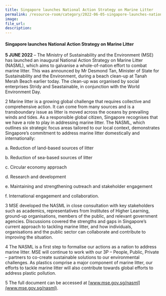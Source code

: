 ```yaml
---  
title: Singapore launches National Action Strategy on Marine Litter  
permalink: /resource-room/category/2022-06-05-singapore-launches-national-action-strategy-on-marine-litter/
image:  
file_url:  
description:  
---  
```


#### Singapore launches National Action Strategy on Marine Litter    

**5 JUNE 2022** – The Ministry of Sustainability and the Environment (MSE) has launched an inaugural National Action Strategy on Marine Litter (NASML), which aims to galvanise a whole-of-nation effort to combat marine litter. This was announced by Mr Desmond Tan, Minister of State for Sustainability and the Environment, during a beach clean-up at Tanah Merah Beach earlier today. The clean-up was organised by social enterprises Stridy and Seastainable, in conjunction with the World Environment Day. 

2 Marine litter is a growing global challenge that requires collective and comprehensive action. It can come from many sources and is a transboundary issue as litter is moved across the oceans by prevailing winds and tides. As a responsible global citizen, Singapore recognises that we have a role to play in addressing marine litter. The NASML, which outlines six strategic focus areas tailored to our local context, demonstrates Singapore’s commitment to address marine litter domestically and internationally:

a.	Reduction of land-based sources of litter

b.	Reduction of sea-based sources of litter

c.	Circular economy approach

d.	Research and development

e.	Maintaining and strengthening outreach and stakeholder engagement 

f.	International engagement and collaboration.

3 MSE developed the NASML in close consultation with key stakeholders such as academics, representatives from Institutes of Higher Learning, ground-up organisations, members of the public, and relevant government agencies. Discussions covered the strengths and gaps in Singapore’s current approach to tackling marine litter, and how individuals, organisations and the public sector can collaborate and contribute to improving the situation.

4 The NASML is a first step to formalise our actions as a nation to address marine litter. MSE will continue to work with our 3P – People, Public, Private – partners to co-create sustainable solutions to our environmental challenges. As plastics comprise a major component of marine litter, our efforts to tackle marine litter will also contribute towards global efforts to address plastic pollution.    

5 The full document can be accessed at [www.mse.gov.sg/nasml](www.mse.gov.sg/nasml).

